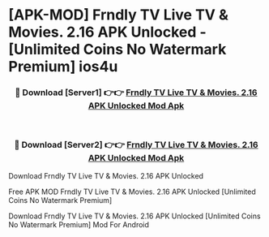 # [APK-MOD] Frndly TV  Live TV & Movies. 2.16 APK Unlocked - [Unlimited Coins No Watermark Premium] ios4u



<div align="center">
<h3>🔴 Download [Server1] 👉👉 <a href="https://momento.my/?title=Frndly_TV__Live_TV_&_Movies._2.16_APK_Unlocked">Frndly TV  Live TV & Movies. 2.16 APK Unlocked Mod Apk</a></h3><br>

<h3>🔴 Download [Server2] 👉👉 <a href="https://momento.my/?title=Frndly_TV__Live_TV_&_Movies._2.16_APK_Unlocked">Frndly TV  Live TV & Movies. 2.16 APK Unlocked Mod Apk</a></h3>
</div>



Download Frndly TV  Live TV & Movies. 2.16 APK Unlocked 

Free APK MOD Frndly TV  Live TV & Movies. 2.16 APK Unlocked [Unlimited Coins No Watermark Premium]

Download Frndly TV  Live TV & Movies. 2.16 APK Unlocked [Unlimited Coins No Watermark Premium] Mod For Android
